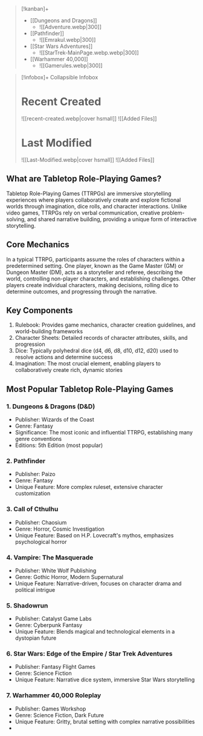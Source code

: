 > [!kanban]+
> - [[Dungeons and Dragons]]
> 	- ![[Adventure.webp|300]]
> - [[Pathfinder]]
> 	- ![[Emrakul.webp|300]]
> - [[Star Wars Adventures]]
> 	- ![[StarTrek-MainPage.webp.webp|300]]
> - [[Warhammer 40,000]]
> 	- ![[Gamerules.webp|300]]

> [!infobox]+ Collapsible Infobox
> # Recent Created
> ![[recent-created.webp|cover hsmall]]
> ![[Added Files]]
># Last Modified
> ![[Last-Modified.webp|cover hsmall]]
>![[Added Files]]

## What are Tabletop Role-Playing Games?
Tabletop Role-Playing Games (TTRPGs) are immersive storytelling experiences where players collaboratively create and explore fictional worlds through imagination, dice rolls, and character interactions. Unlike video games, TTRPGs rely on verbal communication, creative problem-solving, and shared narrative building, providing a unique form of interactive storytelling.

## Core Mechanics
In a typical TTRPG, participants assume the roles of characters within a predetermined setting. One player, known as the Game Master (GM) or Dungeon Master (DM), acts as a storyteller and referee, describing the world, controlling non-player characters, and establishing challenges. Other players create individual characters, making decisions, rolling dice to determine outcomes, and progressing through the narrative.

## Key Components
1. Rulebook: Provides game mechanics, character creation guidelines, and world-building frameworks
2. Character Sheets: Detailed records of character attributes, skills, and progression
3. Dice: Typically polyhedral dice (d4, d6, d8, d10, d12, d20) used to resolve actions and determine success
4. Imagination: The most crucial element, enabling players to collaboratively create rich, dynamic stories

## Most Popular Tabletop Role-Playing Games
### 1. Dungeons & Dragons (D&D)
- Publisher: Wizards of the Coast
- Genre: Fantasy
- Significance: The most iconic and influential TTRPG, establishing many genre conventions
- Editions: 5th Edition (most popular)

### 2. Pathfinder
- Publisher: Paizo
- Genre: Fantasy
- Unique Feature: More complex ruleset, extensive character customization

### 3. Call of Cthulhu
- Publisher: Chaosium
- Genre: Horror, Cosmic Investigation
- Unique Feature: Based on H.P. Lovecraft's mythos, emphasizes psychological horror

### 4. Vampire: The Masquerade
- Publisher: White Wolf Publishing
- Genre: Gothic Horror, Modern Supernatural
- Unique Feature: Narrative-driven, focuses on character drama and political intrigue

### 5. Shadowrun
- Publisher: Catalyst Game Labs
- Genre: Cyberpunk Fantasy
- Unique Feature: Blends magical and technological elements in a dystopian future

### 6. Star Wars: Edge of the Empire / Star Trek Adventures
- Publisher: Fantasy Flight Games
- Genre: Science Fiction
- Unique Feature: Narrative dice system, immersive Star Wars storytelling

### 7. Warhammer 40,000 Roleplay
- Publisher: Games Workshop
- Genre: Science Fiction, Dark Future
- Unique Feature: Gritty, brutal setting with complex narrative possibilities 
- 